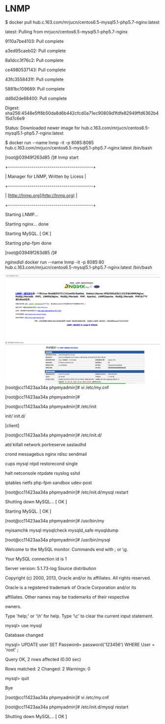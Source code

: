# LNMP

$    docker pull hub.c.163.com/mrjucn/centos6.5-mysql5.1-php5.7-nginx:latest

latest: Pulling from mrjucn/centos6.5-mysql5.1-php5.7-nginx

9110a7be4103: Pull complete

a3ed95caeb02: Pull complete

8a1dcc3f76c2: Pull complete

ce4980537143: Pull complete

43fc3558431f: Pull complete

5881bc109689: Pull complete

dd6d2de68400: Pull complete

Digest: sha256:4548e5ff8b50da8d6b442cfcd0a71ec90809d1fdfe82949ffd6362b415d7c6e9

Status: Downloaded newer image for hub.c.163.com/mrjucn/centos6.5-mysql5.1-php5.7-nginx:latest

$ docker run --name lnmp -it -p 8085:8085 hub.c.163.com/mrjucn/centos6.5-mysql5.1-php5.7-nginx:latest /bin/bash

\[root@03949f263d85 /\]\# lnmp start

+-------------------------------------------+

\|    Manager for LNMP, Written by Licess    \|

+-------------------------------------------+

\|              [http://lnmp.org](http://lnmp.org)              \|

+-------------------------------------------+

Starting LNMP...

Starting nginx...  done

Starting MySQL.                                            \[  OK  \]

Starting php-fpm  done

\[root@03949f263d85 /\]\#

$nginx didi$ docker run --name lnmp -it -p 8085:80 hub.c.163.com/mrjucn/centos6.5-mysql5.1-php5.7-nginx:latest /bin/bash

![](/assets/importlnmp.png)![](/assets/importp.png)\[root@cc11423aa34a phpmyadmin\]\# vi /etc/my.cnf

\[root@cc11423aa34a phpmyadmin\]\#

\[root@cc11423aa34a phpmyadmin\]\# /etc/init

init/   init.d/

\[client\]

\[root@cc11423aa34a phpmyadmin\]\# /etc/init.d/

atd          killall      network      portreserve  saslauthd

crond        messagebus   nginx        rdisc        sendmail

cups         mysql        ntpd         restorecond  single

halt         netconsole   ntpdate      rsyslog      sshd

iptables     netfs        php-fpm      sandbox      udev-post

\[root@cc11423aa34a phpmyadmin\]\# /etc/init.d/mysql restart

Shutting down MySQL...                                     \[  OK  \]

Starting MySQL.                                            \[  OK  \]

\[root@cc11423aa34a phpmyadmin\]\# /usr/bin/my

myisamchk    mysql        mysqlcheck   mysqld\_safe  mysqldump

\[root@cc11423aa34a phpmyadmin\]\# /usr/bin/mysql

Welcome to the MySQL monitor.  Commands end with ; or \g.

Your MySQL connection id is 1

Server version: 5.1.73-log Source distribution



Copyright \(c\) 2000, 2013, Oracle and/or its affiliates. All rights reserved.



Oracle is a registered trademark of Oracle Corporation and/or its

affiliates. Other names may be trademarks of their respective

owners.



Type 'help;' or '\h' for help. Type '\c' to clear the current input statement.



mysql&gt; use mysql

Database changed

mysql&gt;  UPDATE user SET Password= password\('123456'\) WHERE User = 'root' ;

Query OK, 2 rows affected \(0.00 sec\)

Rows matched: 2  Changed: 2  Warnings: 0



mysql&gt; quit

Bye

\[root@cc11423aa34a phpmyadmin\]\# vi /etc/my.cnf

\[root@cc11423aa34a phpmyadmin\]\# /etc/init.d/mysql restart

Shutting down MySQL...                                     \[  OK  \]



